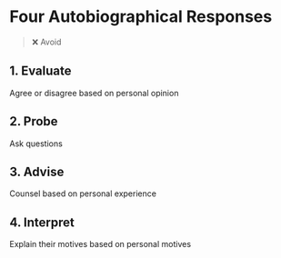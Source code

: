 # Four Autobiographical Responses

> ❌ Avoid

## 1. Evaluate

Agree or disagree based on personal opinion

## 2. Probe

Ask questions

## 3. Advise

Counsel based on personal experience

## 4. Interpret

Explain their motives based on personal motives
